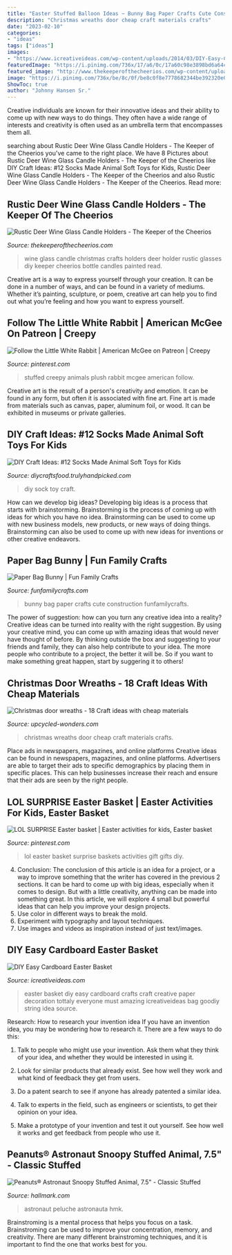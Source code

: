 ```yaml
---
title: "Easter Stuffed Balloon Ideas ~ Bunny Bag Paper Crafts Cute Construction Funfamilycrafts"
description: "Christmas wreaths door cheap craft materials crafts"
date: "2023-02-10"
categories:
- "ideas"
tags: ["ideas"]
images:
- "https://www.icreativeideas.com/wp-content/uploads/2014/03/DIY-Easy-Cardboard-Easter-Basket-1.jpg"
featuredImage: "https://i.pinimg.com/736x/17/a6/0c/17a60c98e3898bd6a64c786473e697b9.jpg"
featured_image: "http://www.thekeeperofthecheerios.com/wp-content/uploads/2015/11/deer-2Bglasses2-1.jpg"
image: "https://i.pinimg.com/736x/be/8c/0f/be8c0f8e7778682344be392320e0a36e.jpg"
ShowToc: true
author: "Johnny Hansen Sr."
---
```



Creative individuals are known for their innovative ideas and their ability to come up with new ways to do things. They often have a wide range of interests and creativity is often used as an umbrella term that encompasses them all.

	

		
searching about Rustic Deer Wine Glass Candle Holders - The Keeper of the Cheerios you've came to the right place. We have 8 Pictures about Rustic Deer Wine Glass Candle Holders - The Keeper of the Cheerios like DIY Craft Ideas: #12 Socks Made Animal Soft Toys for Kids, Rustic Deer Wine Glass Candle Holders - The Keeper of the Cheerios and also Rustic Deer Wine Glass Candle Holders - The Keeper of the Cheerios. Read more:
		
    
## Rustic Deer Wine Glass Candle Holders - The Keeper Of The Cheerios

<img loading=lazy src="http://www.thekeeperofthecheerios.com/wp-content/uploads/2015/11/deer-2Bglasses2-1.jpg" onerror="this.onerror=null;this.src='https://tse1.mm.bing.net/th?id=OIP.y41WLMfbYY_dsZxsay2_8wHaGM&amp;pid=15.1';" alt="Rustic Deer Wine Glass Candle Holders - The Keeper of the Cheerios">

_Source: thekeeperofthecheerios.com_

>wine glass candle christmas crafts holders deer holder rustic glasses diy keeper cheerios bottle candles painted read. 

	

Creative art is a way to express yourself through your creation. It can be done in a number of ways, and can be found in a variety of mediums. Whether it’s painting, sculpture, or poem, creative art can help you to find out what you’re feeling and how you want to express yourself.

    
## Follow The Little White Rabbit | American McGee On Patreon | Creepy

<img loading=lazy src="https://i.pinimg.com/736x/be/8c/0f/be8c0f8e7778682344be392320e0a36e.jpg" onerror="this.onerror=null;this.src='https://tse3.mm.bing.net/th?id=OIP.ympKIVNOwKPNhttFibPsXwHaJv&amp;pid=15.1';" alt="Follow the Little White Rabbit | American McGee on Patreon | Creepy">

_Source: pinterest.com_

>stuffed creepy animals plush rabbit mcgee american follow. 

	

Creative art is the result of a person's creativity and emotion. It can be found in any form, but often it is associated with fine art. Fine art is made from materials such as canvas, paper, aluminum foil, or wood. It can be exhibited in museums or private galleries.

    
## DIY Craft Ideas: #12 Socks Made Animal Soft Toys For Kids

<img loading=lazy src="https://diycraftsfood.trulyhandpicked.com/wp-content/uploads/2016/06/DIY-Sock-Toy-.jpg" onerror="this.onerror=null;this.src='https://tse1.mm.bing.net/th?id=OIP._SA4a8v9LcrCp1pQHlPNYAHaHa&amp;pid=15.1';" alt="DIY Craft Ideas: #12 Socks Made Animal Soft Toys for Kids">

_Source: diycraftsfood.trulyhandpicked.com_

>diy sock toy craft. 

	

How can we develop big ideas?
Developing big ideas is a process that starts with brainstorming. Brainstorming is the process of coming up with ideas for which you have no idea. Brainstorming can be used to come up with new business models, new products, or new ways of doing things. Brainstorming can also be used to come up with new ideas for inventions or other creative endeavors.

    
## Paper Bag Bunny | Fun Family Crafts

<img loading=lazy src="https://funfamilycrafts.com/wp-content/uploads/2013/03/bunny_bag.jpg" onerror="this.onerror=null;this.src='https://tse3.mm.bing.net/th?id=OIP.hU6j-N3mGxRdrl2MSDor-AHaLH&amp;pid=15.1';" alt="Paper Bag Bunny | Fun Family Crafts">

_Source: funfamilycrafts.com_

>bunny bag paper crafts cute construction funfamilycrafts. 

	

The power of suggestion: how can you turn any creative idea into a reality?
Creative ideas can be turned into reality with the right suggestion. By using your creative mind, you can come up with amazing ideas that would never have thought of before. By thinking outside the box and suggesting to your friends and family, they can also help contribute to your idea. The more people who contribute to a project, the better it will be. So if you want to make something great happen, start by suggering it to others!

    
## Christmas Door Wreaths - 18 Craft Ideas With Cheap Materials

<img loading=lazy src="https://www.upcycled-wonders.com/wp-content/uploads/2014/12/how-to-make-christmas-door-wreaths-recycling-rag-coloureful-ribbons.jpg" onerror="this.onerror=null;this.src='https://tse4.mm.bing.net/th?id=OIP.kS70jTxex3O1j3Gh9UqYmgHaKb&amp;pid=15.1';" alt="Christmas door wreaths - 18 Craft ideas with cheap materials">

_Source: upcycled-wonders.com_

>christmas wreaths door cheap craft materials crafts. 

	

Place ads in newspapers, magazines, and online platforms
Creative ideas can be found in newspapers, magazines, and online platforms. Advertisers are able to target their ads to specific demographics by placing them in specific places. This can help businesses increase their reach and ensure that their ads are seen by the right people.

    
## LOL SURPRISE Easter Basket | Easter Activities For Kids, Easter Basket

<img loading=lazy src="https://i.pinimg.com/736x/17/a6/0c/17a60c98e3898bd6a64c786473e697b9.jpg" onerror="this.onerror=null;this.src='https://tse2.mm.bing.net/th?id=OIP.Zo7qeSy2DCPM0pS7kBfbkQHaJ3&amp;pid=15.1';" alt="LOL SURPRISE Easter basket | Easter activities for kids, Easter basket">

_Source: pinterest.com_

>lol easter basket surprise baskets activities gift gifts diy. 

	

4. Conclusion: The conclusion of this article is an idea for a project, or a way to improve something that the writer has covered in the previous 2 sections.
It can be hard to come up with big ideas, especially when it comes to design. But with a little creativity, anything can be made into something great. In this article, we will explore 4 small but powerful ideas that can help you improve your design projects.
1. Use color in different ways to break the mold.
2. Experiment with typography and layout techniques.
3. Use images and videos as inspiration instead of just text/images.

    
## DIY Easy Cardboard Easter Basket

<img loading=lazy src="https://www.icreativeideas.com/wp-content/uploads/2014/03/DIY-Easy-Cardboard-Easter-Basket-1.jpg" onerror="this.onerror=null;this.src='https://tse4.mm.bing.net/th?id=OIP.00amJ2tJhFChEXDiwk9ZXwHaHa&amp;pid=15.1';" alt="DIY Easy Cardboard Easter Basket">

_Source: icreativeideas.com_

>easter basket diy easy cardboard crafts craft creative paper decoration tottaly everyone must amazing icreativeideas bag goodiy string idea source. 

	

Research: How to research your invention idea
If you have an invention idea, you may be wondering how to research it. There are a few ways to do this:
1. Talk to people who might use your invention. Ask them what they think of your idea, and whether they would be interested in using it.

2. Look for similar products that already exist. See how well they work and what kind of feedback they get from users.

3. Do a patent search to see if anyone has already patented a similar idea.

4. Talk to experts in the field, such as engineers or scientists, to get their opinion on your idea.

5. Make a prototype of your invention and test it out yourself. See how well it works and get feedback from people who use it.

    
## Peanuts® Astronaut Snoopy Stuffed Animal, 7.5&quot; - Classic Stuffed

<img loading=lazy src="https://www.hallmark.com/dw/image/v2/AALB_PRD/on/demandware.static/-/Sites-hallmark-master/default/dw6616d1ce/images/finished-goods/Peanuts-Astronaut-Snoopy-Stuffed-Animal-75-root-1PAJ1926_PAJ1926_01.jpg_Source_Image.jpg?sw=1200&amp;sh=1200&amp;sm=fit" onerror="this.onerror=null;this.src='https://tse2.mm.bing.net/th?id=OIP.CI4W0sPCg5ZddRSnN9IVPwHaHa&amp;pid=15.1';" alt="Peanuts® Astronaut Snoopy Stuffed Animal, 7.5&quot; - Classic Stuffed">

_Source: hallmark.com_

>astronaut peluche astronauta hmk. 

	

Brainstroming is a mental process that helps you focus on a task. Brainstroming can be used to improve your concentration, memory, and creativity. There are many different brainstroming techniques, and it is important to find the one that works best for you.


